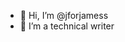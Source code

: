 - 👋 Hi, I’m @jforjamess
- 👀 I’m a technical writer

<!---
jforjamess/jforjamess is a ✨ special ✨ repository because its `README.md` (this file) appears on your GitHub profile.
You can click the Preview link to take a look at your changes.
--->
